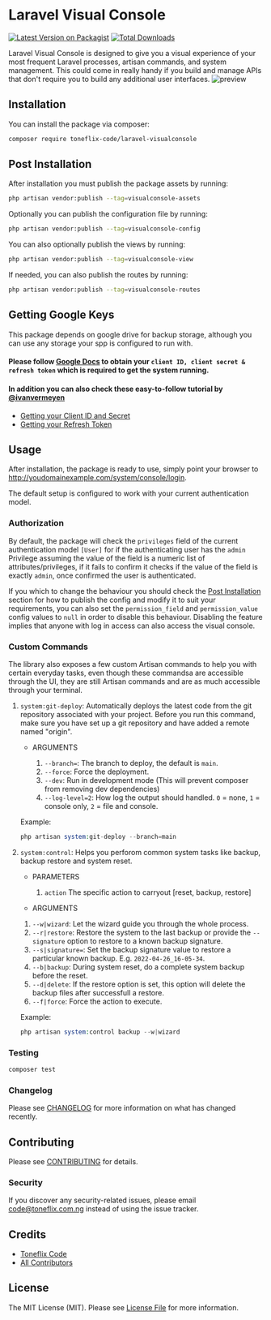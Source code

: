 # Laravel Visual Console

[![Latest Version on Packagist](https://img.shields.io/packagist/v/toneflix-code/laravel-visualconsole.svg?style=flat-square)](https://packagist.org/packages/toneflix-code/laravel-visualconsole)
[![Total Downloads](https://img.shields.io/packagist/dt/toneflix-code/laravel-visualconsole.svg?style=flat-square)](https://packagist.org/packages/toneflix-code/laravel-visualconsole)

<!-- ![GitHub Actions](https://github.com/toneflix-code/laravel-visualconsole/actions/workflows/main.yml/badge.svg) -->

Laravel Visual Console is designed to give you a visual experience of your most frequent Laravel processes, artisan commands, and system management. This could come in really handy if you build and manage APIs that don't require you to build any additional user interfaces.
![preview](https://user-images.githubusercontent.com/52163001/210129782-1c701a9f-6de6-4e00-9a9a-bc731d7965c2.png)

## Installation

You can install the package via composer:

```bash
composer require toneflix-code/laravel-visualconsole
```

## Post Installation

After installation you must publish the package assets by running:

```bash
php artisan vendor:publish --tag=visualconsole-assets
```

Optionally you can publish the configuration file by running:

```bash
php artisan vendor:publish --tag=visualconsole-config
```

You can also optionally publish the views by running:

```bash
php artisan vendor:publish --tag=visualconsole-view
```

If needed, you can also publish the routes by running:

```bash
php artisan vendor:publish --tag=visualconsole-routes
```

## Getting Google Keys

This package depends on google drive for backup storage, although you can use any storage your spp is configured to run with.

#### Please follow [Google Docs](https://developers.google.com/drive/v3/web/enable-sdk) to obtain your `client ID, client secret & refresh token` which is required to get the system running.

#### In addition you can also check these easy-to-follow tutorial by [@ivanvermeyen](https://github.com/ivanvermeyen/laravel-google-drive-demo)

-   [Getting your Client ID and Secret](https://github.com/ivanvermeyen/laravel-google-drive-demo/blob/master/README/1-getting-your-dlient-id-and-secret.md)
-   [Getting your Refresh Token](https://github.com/ivanvermeyen/laravel-google-drive-demo/blob/master/README/2-getting-your-refresh-token.md)

## Usage

After installation, the package is ready to use, simply point your browser to http://youdomainexample.com/system/console/login.

The default setup is configured to work with your current authentication model.

### Authorization

By default, the package will check the `privileges` field of the current authentication model `[User]` for if the authenticating user has the `admin` Privilege assuming the value of the field is a numeric list of attributes/privileges, if it fails to confirm it checks if the value of the field is exactly `admin`, once confirmed the user is authenticated.

If you which to change the behaviour you should check the [Post Installation](#post-installation) section for how to publish the config and modify it to suit your requirements, you can also set the `permission_field` and `permission_value` config values to `null` in order to disable this behaviour. Disabling the feature implies that anyone with log in access can also access the visual console.

### Custom Commands

The library also exposes a few custom Artisan commands to help you with certain everyday tasks, even though these commandsa are accessible through the UI, they are still Artisan commands and are as much accessible through your terminal.

1. `system:git-deploy`: Automatically deploys the latest code from the git repository associated with your project.
   Before you run this command, make sure you have set up a git repository and have added a remote named "origin".

    - ARGUMENTS

        1. `--branch=`: The branch to deploy, the default is `main`.
        2. `--force`: Force the deployment.
        3. `--dev`: Run in development mode (This will prevent composer from removing dev dependencies)
        4. `--log-level=2`: How log the output should handled. `0` = none, `1` = console only, `2` = file and console.

    Example:

    ```php
    php artisan system:git-deploy --branch=main
    ```

2. `system:control`: Helps you perforom common system tasks like backup, backup restore and system reset.

    - PARAMETERS

        1. `action` The specific action to carryout [reset, backup, restore]

    - ARGUMENTS

    1. `--w|wizard`: Let the wizard guide you through the whole process.
    2. `--r|restore`: Restore the system to the last backup or provide the `--signature` option to restore to a known backup signature.
    3. `--s|signature=`: Set the backup signature value to restore a particular known backup. E.g. `2022-04-26_16-05-34`.
    4. `--b|backup`: During system reset, do a complete system backup before the reset.
    5. `--d|delete`: If the restore option is set, this option will delete the backup files after successfull a restore.
    6. `--f|force`: Force the action to execute.

    Example:

    ```php
    php artisan system:control backup --w|wizard
    ```

### Testing

```bash
composer test
```

### Changelog

Please see [CHANGELOG](CHANGELOG.md) for more information on what has changed recently.

## Contributing

Please see [CONTRIBUTING](CONTRIBUTING.md) for details.

### Security

If you discover any security-related issues, please email code@toneflix.com.ng instead of using the issue tracker.

## Credits

-   [Toneflix Code](https://github.com/toneflix-code)
-   [All Contributors](../../contributors)

## License

The MIT License (MIT). Please see [License File](LICENSE.md) for more information.
